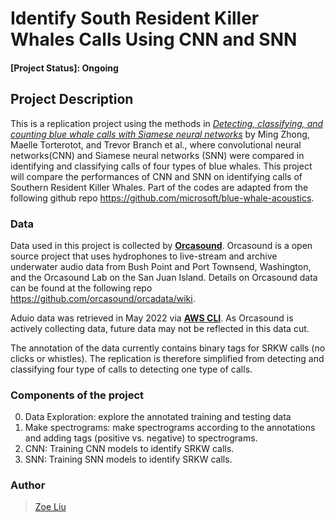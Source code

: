 # Identify South Resident Killer Whales Calls Using CNN and SNN

#### [Project Status]: Ongoing

## __Project Description__
This is a replication project using the methods in [*Detecting, classifying, and counting blue whale calls with Siamese neural networks*](https://asa.scitation.org/doi/10.1121/10.0004828) by Ming Zhong, Maelle Torterotot, and Trevor Branch et al., where convolutional neural networks(CNN) and Siamese neural networks (SNN) were compared in identifying and classifying calls of four types of blue whales. This project will compare the performances of CNN and SNN on identifying calls of Southern Resident Killer Whales. Part of the codes are adapted from the following github repo https://github.com/microsoft/blue-whale-acoustics.

### **Data**
Data used in this project is collected by [**Orcasound**](https://www.orcasound.net/). Orcasound is a open source project that uses hydrophones to live-stream and archive underwater audio data from Bush Point and Port Townsend, Washington, and the Orcasound Lab on the San Juan Island. Details on Orcasound data can be found at the following repo https://github.com/orcasound/orcadata/wiki.

Aduio data was retrieved in May 2022 via [**AWS CLI**](https://registry.opendata.aws/orcasound/). As Orcasound is actively collecting data, future data may not be reflected in this data cut.

The annotation of the data currently contains binary tags for SRKW calls (no clicks or whistles). The replication is therefore simplified from detecting and classifying four type of calls to detecting one type of calls.

### Components of the project
0. Data Exploration: explore the annotated training and testing data 
1. Make spectrograms: make spectrograms according to the annotations and adding tags (positive vs. negative) to spectrograms.
2. CNN: Training CNN models to identify SRKW calls. 
3. SNN: Training SNN models to identify SRKW calls. 

### Author
> [Zoe Liu](https://github.com/liu-zoe)
